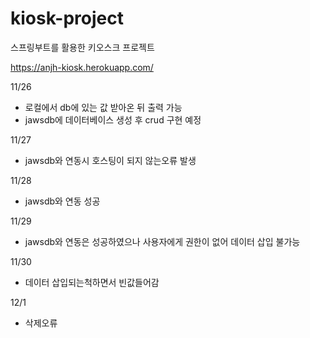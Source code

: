 # kiosk-project
스프링부트를 활용한 키오스크 프로젝트

https://anjh-kiosk.herokuapp.com/

11/26
*  로컬에서 db에 있는 값 받아온 뒤 출력 가능
*  jawsdb에 데이터베이스 생성 후 crud 구현 예정

11/27
*  jawsdb와 연동시 호스팅이 되지 않는오류 발생

11/28
*  jawsdb와 연동 성공

11/29
*  jawsdb와 연동은 성공하였으나 사용자에게 권한이 없어 데이터 삽입 불가능

11/30
*  데이터 삽입되는척하면서 빈값들어감

12/1
*  삭제오류